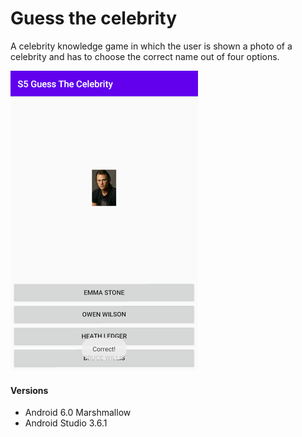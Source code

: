 # Guess the celebrity
 A celebrity knowledge game in which the user is shown a photo of a celebrity and has to choose the correct name out of four options.

 ![](/doc/screenshot.png)

#### Versions
 - Android 6.0 Marshmallow 
 - Android Studio 3.6.1 
